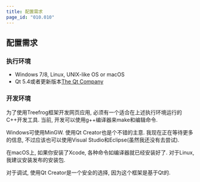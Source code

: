 ```yaml
---
title: 配置需求
page_id: "010.010"
---
```


## 配置需求

### 执行环境

* Windows 7/8, Linux, UNIX-like OS or macOS
* Qt 5.4或者更新版本[The Qt Company](https://www.qt.io/)

### 开发环境

为了使用Treefrog框架开发网页应用, 必须有一个适合在上述执行环境运行的C++开发工具. 当前, 开发可以使用g++编译器来make和编辑命令.

Windows可使用MinGW. 使用Qt Creator也是个不错的主意. 我现在正在等待更多的信息, 不过应该也可以使用Visual Studio和Eclipse(虽然我还没有去尝试).

在macOS上, 如果你安装了Xcode, 各种命令如编译器就已经安装好了. 对于Linux, 我建议安装发布的安装包.

对于调试, 使用Qt Creator是一个安全的选择, 因为这个框架是基于Qt的.
